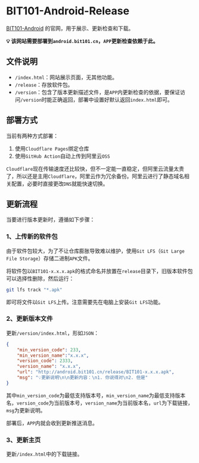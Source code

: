 <!--
 * @Author: flwfdd
 * @Date: 2023-09-19 21:24:06
 * @LastEditTime: 2023-09-19 22:05:22
 * @Description: _(:з」∠)_
-->
# BIT101-Android-Release
[BIT101-Android](https://github.com/BIT101-dev/BIT101-Android) 的官网，用于展示、更新检查和下载。

**💡 该网站需要部署到`android.bit101.cn`，`APP`更新检查依赖于此。**

## 文件说明
* `/index.html`：网站展示页面，无其他功能。
* `/release`：存放软件包。
* `/version`：包含了版本更新描述文件，是`APP`内更新检查的依据，要保证访问`/version`时能正确返回，部署中设置好默认返回`index.html`即可。

## 部署方式
当前有两种方式部署：
1. 使用`Cloudflare Pages`绑定仓库
2. 使用`GitHub Action`自动上传到阿里云`OSS`

`Cloudflare`现在传输速度还比较快，但不一定能一直稳定，但阿里云流量太贵了，所以还是主用`Cloudflare`，阿里云作为冗余备份。阿里云进行了静态域名相关配置，必要时直接更改`DNS`就能快速切换。

## 更新流程
当要进行版本更新时，遵循如下步骤：

### 1、上传新的软件包
由于软件包较大，为了不让仓库膨胀导致难以维护，使用`Git LFS`（`Git Large File Storage`）存储二进制`APK`文件。

将软件包以`BIT101-x.x.x.apk`的格式命名并放置在`release`目录下，旧版本软件包可以选择性删除，然后运行：
```bash
git lfs track "*.apk"
```
即可将文件以`Git LFS`上传。注意需要先在电脑上安装`Git LFS`功能。

### 2、更新版本文件
更新`/version/index.html`，形如`JSON`：
```json
{
	"min_version_code": 233,
	"min_version_name":"x.x.x",
	"version_code": 2333,
	"version_name": "x.x.x",
	"url": "http://android.bit101.cn/release/BIT101-x.x.x.apk",
	"msg": "💡更新说明\n\n更新内容：\n1. 你说得对\n2. 但是"
}
```

其中`min_version_code`为最低支持版本号，`min_version_name`为最低支持版本名，`version_code`为当前版本号，`version_name`为当前版本名，`url`为下载链接，`msg`为更新说明。

部署后，`APP`内就会收到更新推送消息。

### 3、更新主页

更新`/index.html`中的下载链接。
